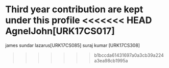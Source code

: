 Third year contribution are kept under this profile
<<<<<<< HEAD
AgnelJohn[URK17CS017]
=======

james sundar lazarus[URK17CS085]
suraj kumar [URK17CS308]
>>>>>>> b1bccda61431697a0a3cb39a224a3ea98cb1995a
